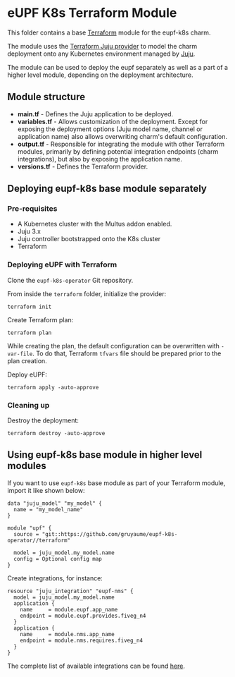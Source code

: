# eUPF K8s Terraform Module

This folder contains a base [Terraform][Terraform] module for the eupf-k8s charm.

The module uses the [Terraform Juju provider][Terraform Juju provider] to model the charm
deployment onto any Kubernetes environment managed by [Juju][Juju].

The module can be used to deploy the eupf separately as well as a part of a higher level module,
depending on the deployment architecture.

## Module structure

- **main.tf** - Defines the Juju application to be deployed.
- **variables.tf** - Allows customization of the deployment. Except for exposing the deployment
  options (Juju model name, channel or application name) also allows overwriting charm's default
  configuration.
- **output.tf** - Responsible for integrating the module with other Terraform modules, primarily
  by defining potential integration endpoints (charm integrations), but also by exposing
  the application name.
- **versions.tf** - Defines the Terraform provider.

## Deploying eupf-k8s base module separately

### Pre-requisites

- A Kubernetes cluster with the Multus addon enabled.
- Juju 3.x
- Juju controller bootstrapped onto the K8s cluster
- Terraform

### Deploying eUPF with Terraform

Clone the `eupf-k8s-operator` Git repository.

From inside the `terraform` folder, initialize the provider:

```shell
terraform init
```

Create Terraform plan:

```shell
terraform plan
```

While creating the plan, the default configuration can be overwritten with `-var-file`. To do that,
Terraform `tfvars` file should be prepared prior to the plan creation.

Deploy eUPF:

```console
terraform apply -auto-approve 
```

### Cleaning up

Destroy the deployment:

```shell
terraform destroy -auto-approve
```

## Using eupf-k8s base module in higher level modules

If you want to use `eupf-k8s` base module as part of your Terraform module, import it
like shown below:

```text
data "juju_model" "my_model" {
  name = "my_model_name"
}

module "upf" {
  source = "git::https://github.com/gruyaume/eupf-k8s-operator//terraform"
  
  model = juju_model.my_model.name
  config = Optional config map
}
```

Create integrations, for instance:

```text
resource "juju_integration" "eupf-nms" {
  model = juju_model.my_model.name
  application {
    name     = module.eupf.app_name
    endpoint = module.eupf.provides.fiveg_n4
  }
  application {
    name     = module.nms.app_name
    endpoint = module.nms.requires.fiveg_n4
  }
}
```

The complete list of available integrations can be found [here][eupf-integrations].

[Terraform]: https://www.terraform.io/
[Terraform Juju provider]: https://registry.terraform.io/providers/juju/juju/latest
[Juju]: https://juju.is
[eupf-integrations]: https://charmhub.io/eupf-k8s/integrations

